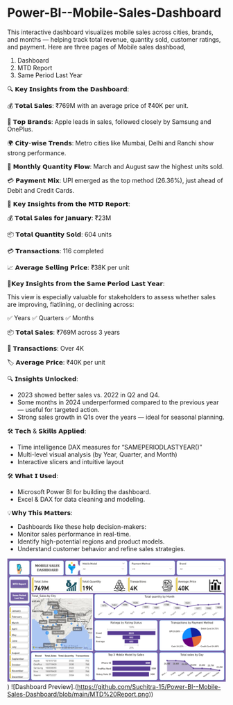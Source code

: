 # Power-BI--Mobile-Sales-Dashboard
This interactive dashboard visualizes mobile sales across cities, brands, and months — helping track total revenue, quantity sold, customer ratings, and payment. 
Here are three pages of Mobile sales dashboad,
1. Dashboard
2. MTD Report
3. Same Period Last Year
   
🔍 𝗞𝗲𝘆 𝗜𝗻𝘀𝗶𝗴𝗵𝘁𝘀 𝗳𝗿𝗼𝗺 𝘁𝗵𝗲 𝗗𝗮𝘀𝗵𝗯𝗼𝗮𝗿𝗱:

💰 𝗧𝗼𝘁𝗮𝗹 𝗦𝗮𝗹𝗲𝘀: ₹769M with an average price of ₹40K per unit.

📱 𝗧𝗼𝗽 𝗕𝗿𝗮𝗻𝗱𝘀: Apple leads in sales, followed closely by Samsung and OnePlus.

🌍 𝗖𝗶𝘁𝘆-𝘄𝗶𝘀𝗲 𝗧𝗿𝗲𝗻𝗱𝘀: Metro cities like Mumbai, Delhi and Ranchi show strong performance.

📆 𝗠𝗼𝗻𝘁𝗵𝗹𝘆 𝗤𝘂𝗮𝗻𝘁𝗶𝘁𝘆 𝗙𝗹𝗼𝘄: March and August saw the highest units sold.

💳 𝗣𝗮𝘆𝗺𝗲𝗻𝘁 𝗠𝗶𝘅: UPI emerged as the top method (26.36%), just ahead of Debit and Credit Cards.



🧠 𝗞𝗲𝘆 𝗜𝗻𝘀𝗶𝗴𝗵𝘁𝘀 𝗳𝗿𝗼𝗺 𝘁𝗵𝗲 𝗠𝗧𝗗 𝗥𝗲𝗽𝗼𝗿𝘁:

💰 𝗧𝗼𝘁𝗮𝗹 𝗦𝗮𝗹𝗲𝘀 𝗳𝗼𝗿 𝗝𝗮𝗻𝘂𝗮𝗿𝘆: ₹23M

📦 𝗧𝗼𝘁𝗮𝗹 𝗤𝘂𝗮𝗻𝘁𝗶𝘁𝘆 𝗦𝗼𝗹𝗱: 604 units

💳 𝗧𝗿𝗮𝗻𝘀𝗮𝗰𝘁𝗶𝗼𝗻𝘀: 116 completed

📈 𝗔𝘃𝗲𝗿𝗮𝗴𝗲 𝗦𝗲𝗹𝗹𝗶𝗻𝗴 𝗣𝗿𝗶𝗰𝗲: ₹38K per unit



🚀𝗞𝗲𝘆 𝗜𝗻𝘀𝗶𝗴𝗵𝘁𝘀 𝗳𝗿𝗼𝗺 𝘁𝗵𝗲 𝗦𝗮𝗺𝗲 𝗣𝗲𝗿𝗶𝗼𝗱 𝗟𝗮𝘀𝘁 𝗬𝗲𝗮𝗿:

This view is especially valuable for stakeholders to assess whether sales are improving, flatlining, or declining across:

 ✅ Years ✅ Quarters ✅ Months
 

📦 𝗧𝗼𝘁𝗮𝗹 𝗦𝗮𝗹𝗲𝘀: ₹769M across 3 years

🧾 𝗧𝗿𝗮𝗻𝘀𝗮𝗰𝘁𝗶𝗼𝗻𝘀: Over 4K

🏷️ 𝗔𝘃𝗲𝗿𝗮𝗴𝗲 𝗣𝗿𝗶𝗰𝗲: ₹40K per unit


🔍 𝗜𝗻𝘀𝗶𝗴𝗵𝘁𝘀 𝗨𝗻𝗹𝗼𝗰𝗸𝗲𝗱:

- 2023 showed better sales vs. 2022 in Q2 and Q4.
- Some months in 2024 underperformed compared to the previous year — useful for targeted action.
- Strong sales growth in Q1s over the years — ideal for seasonal planning.
  

🛠️ 𝗧𝗲𝗰𝗵 & 𝗦𝗸𝗶𝗹𝗹𝘀 𝗔𝗽𝗽𝗹𝗶𝗲𝗱:
- Time intelligence DAX measures for “SAMEPERIODLASTYEAR()”
- Multi-level visual analysis (by Year, Quarter, and Month)
- Interactive slicers and intuitive layout


🛠️ 𝗪𝗵𝗮𝘁 𝗜 𝗨𝘀𝗲𝗱:
- Microsoft Power BI for building the dashboard.
- Excel & DAX for data cleaning and modeling.
  

💡𝗪𝗵𝘆 𝗧𝗵𝗶𝘀 𝗠𝗮𝘁𝘁𝗲𝗿𝘀:
- Dashboards like these help decision-makers:
- Monitor sales performance in real-time.
- Identify high-potential regions and product models.
- Understand customer behavior and refine sales strategies.
  

![Dashboard Preview](https://github.com/Suchitra-15/Power-BI--Mobile-Sales-Dashboard/blob/main/Dashboard.png))
![Dashboard Preview].(https://github.com/Suchitra-15/Power-BI--Mobile-Sales-Dashboard/blob/main/MTD%20Report.png))
